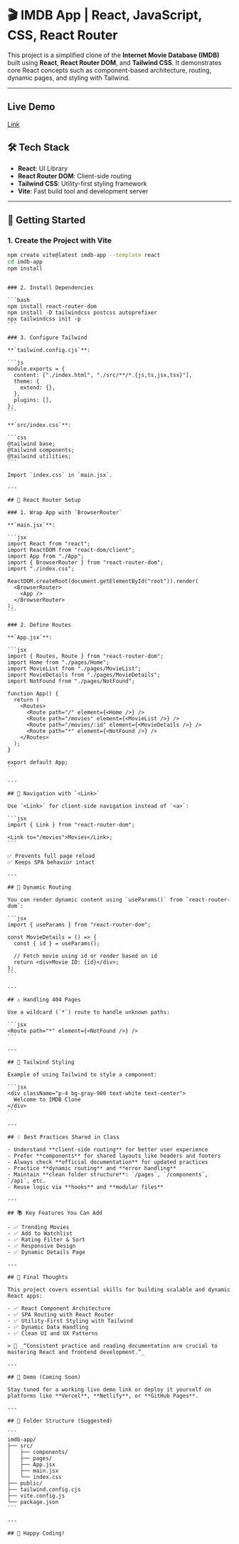 # 🎬 IMDB App | React, JavaScript, CSS, React Router

This project is a simplified clone of the **Internet Movie Database (IMDB)** built using **React**, **React Router DOM**, and **Tailwind CSS**. It demonstrates core React concepts such as component-based architecture, routing, dynamic pages, and styling with Tailwind.

---

## Live Demo

[Link](https://imdb-app-harsh.netlify.app/)

## 🛠️ Tech Stack

- **React**: UI Library
- **React Router DOM**: Client-side routing
- **Tailwind CSS**: Utility-first styling framework
- **Vite**: Fast build tool and development server

---

## 🚀 Getting Started

### 1. Create the Project with Vite

```bash
npm create vite@latest imdb-app --template react
cd imdb-app
npm install
```

````

### 2. Install Dependencies

```bash
npm install react-router-dom
npm install -D tailwindcss postcss autoprefixer
npx tailwindcss init -p
```

### 3. Configure Tailwind

**`tailwind.config.cjs`**:

```js
module.exports = {
  content: ["./index.html", "./src/**/*.{js,ts,jsx,tsx}"],
  theme: {
    extend: {},
  },
  plugins: [],
};
```

**`src/index.css`**:

```css
@tailwind base;
@tailwind components;
@tailwind utilities;
```

Import `index.css` in `main.jsx`.

---

## 🧭 React Router Setup

### 1. Wrap App with `BrowserRouter`

**`main.jsx`**:

```jsx
import React from "react";
import ReactDOM from "react-dom/client";
import App from "./App";
import { BrowserRouter } from "react-router-dom";
import "./index.css";

ReactDOM.createRoot(document.getElementById("root")).render(
  <BrowserRouter>
    <App />
  </BrowserRouter>
);
```

### 2. Define Routes

**`App.jsx`**:

```jsx
import { Routes, Route } from "react-router-dom";
import Home from "./pages/Home";
import MovieList from "./pages/MovieList";
import MovieDetails from "./pages/MovieDetails";
import NotFound from "./pages/NotFound";

function App() {
  return (
    <Routes>
      <Route path="/" element={<Home />} />
      <Route path="/movies" element={<MovieList />} />
      <Route path="/movies/:id" element={<MovieDetails />} />
      <Route path="*" element={<NotFound />} />
    </Routes>
  );
}

export default App;
```

---

## 🔄 Navigation with `<Link>`

Use `<Link>` for client-side navigation instead of `<a>`:

```jsx
import { Link } from "react-router-dom";

<Link to="/movies">Movies</Link>;
```

✅ Prevents full page reload
✅ Keeps SPA behavior intact

---

## 🔀 Dynamic Routing

You can render dynamic content using `useParams()` from `react-router-dom`:

```jsx
import { useParams } from "react-router-dom";

const MovieDetails = () => {
  const { id } = useParams();

  // Fetch movie using id or render based on id
  return <div>Movie ID: {id}</div>;
};
```

---

## ⚠️ Handling 404 Pages

Use a wildcard (`*`) route to handle unknown paths:

```jsx
<Route path="*" element={<NotFound />} />
```

---

## 🎨 Tailwind Styling

Example of using Tailwind to style a component:

```jsx
<div className="p-4 bg-gray-900 text-white text-center">
  Welcome to IMDB Clone
</div>
```

---

## 💡 Best Practices Shared in Class

- Understand **client-side routing** for better user experience
- Prefer **components** for shared layouts like headers and footers
- Always check **official documentation** for updated practices
- Practice **dynamic routing** and **error handling**
- Maintain **clean folder structure**: `/pages`, `/components`, `/api`, etc.
- Reuse logic via **hooks** and **modular files**

---

## 📚 Key Features You Can Add

- ✅ Trending Movies
- ✅ Add to Watchlist
- ✅ Rating Filter & Sort
- ✅ Responsive Design
- ✅ Dynamic Details Page

---

## 📌 Final Thoughts

This project covers essential skills for building scalable and dynamic React apps:

- ✅ React Component Architecture
- ✅ SPA Routing with React Router
- ✅ Utility-First Styling with Tailwind
- ✅ Dynamic Data Handling
- ✅ Clean UI and UX Patterns

> 🧠 _“Consistent practice and reading documentation are crucial to mastering React and frontend development.”_

---

## 🎥 Demo (Coming Soon)

Stay tuned for a working live demo link or deploy it yourself on platforms like **Vercel**, **Netlify**, or **GitHub Pages**.

---

## 🧩 Folder Structure (Suggested)

```
imdb-app/
├── src/
│   ├── components/
│   ├── pages/
│   ├── App.jsx
│   ├── main.jsx
│   └── index.css
├── public/
├── tailwind.config.cjs
├── vite.config.js
└── package.json
```

---

## 🙌 Happy Coding!
````
